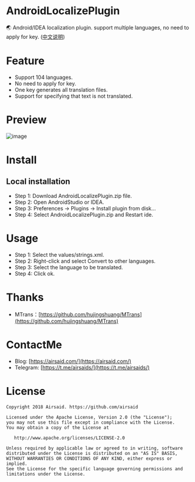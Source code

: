 # AndroidLocalizePlugin
:earth_asia: Android/IDEA localization plugin. support multiple languages, no need to apply for key. ([中文说明](https://github.com/Airsaid/AndroidLocalizePlugin/blob/master/README_CN.md))

# Feature
- Support 104 languages.
- No need to apply for key.
- One key generates all translation files.
- Support for specifying that text is not translated.

# Preview
![image](https://github.com/Airsaid/AndroidLocalizePlugin/blob/master/preview/preview.gif)

# Install
## Local installation
- Step 1: Download AndroidLocalizePlugin.zip file.
- Step 2: Open AndroidStudio or IDEA.
- Step 3: Preferences -> Plugins -> Install plugin from disk...
- Step 4: Select AndroidLocalizePlugin.zip and Restart ide.

# Usage
- Step 1: Select the values/strings.xml.
- Step 2: Right-click and select Convert to other languages.
- Step 3: Select the language to be translated.
- Step 4: Click ok.

# Thanks
- MTrans：[https://github.com/hujingshuang/MTrans](https://github.com/hujingshuang/MTrans)

# ContactMe
- Blog: [https://airsaid.com/](https://airsaid.com/)
- Telegram: [https://t.me/airsaids/](https://t.me/airsaids/)

# License
```
Copyright 2018 Airsaid. https://github.com/airsaid

Licensed under the Apache License, Version 2.0 (the "License");
you may not use this file except in compliance with the License.
You may obtain a copy of the License at

   http://www.apache.org/licenses/LICENSE-2.0

Unless required by applicable law or agreed to in writing, software
distributed under the License is distributed on an "AS IS" BASIS,
WITHOUT WARRANTIES OR CONDITIONS OF ANY KIND, either express or implied.
See the License for the specific language governing permissions and
limitations under the License.
```
